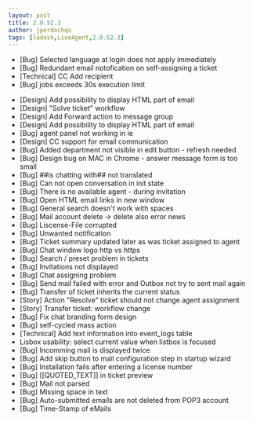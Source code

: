 ```yaml
---
layout: post
title: 2.0.52.3
author: jperdochqu
tags: [ladesk,LiveAgent,2.0.52.3]
---
```


- [Bug] Selected language at login does not apply immediately
- [Bug] Redundant email notofication on self-assigning a ticket
- [Technical] CC Add recipient
- [Bug] jobs exceeds 30s execution limit

<!--more-->

- [Design] Add possibility to display HTML part of email
- [Design] &quot;Solve ticket&quot; workflow
- [Design] Add Forward action to message group
- [Design] Add possibility to display HTML part of email
- [Bug] agent panel not working in ie
- [Design] CC support for email communication
- [Bug] Added department not visible in edit button - refresh needed
- [Bug] Design bug on MAC in Chrome - answer message form is too small
- [Bug] ##is chatting with## not translated
- [Bug] Can not open conversation in init state
- [Bug] There is no available agent  - during invitation
- [Bug] Open HTML email links in new window
- [Bug] General search doesn't work with spaces
- [Bug] Mail account delete -&gt; delete also error news
- [Bug] Liscense-File corrupted
- [Bug] Unwanted notification
- [Bug] Ticket summary updated later as was ticket assigned to agent
- [Bug] Chat window logo http vs https
- [Bug] Search / preset problem in tickets
- [Bug] Invitations not displayed
- [Bug] Chat assigning problem
- [Bug] Send mail failed with error and Outbox not try to sent mail again
- [Bug] Transfer of ticket inherits the current status
- [Story] Action &quot;Resolve&quot; ticket should not change agent assignment
- [Story] Transfer ticket: workflow change
- [Bug] Fix chat branding form design
- [Bug] self-cycled mass action
- [Technical] Add text information into event_logs table
- Lisbox usability: select current value when listbox is focused
- [Bug] Incomming mail is displayed twice
- [Bug] Add skip button to mail configuration step in startup wizard
- [Bug] Installation fails after entering a license number
- [Bug] [[QUOTED_TEXT]] in ticket preview
- [Bug] Mail not parsed
- [Bug] Missing space in text
- [Bug] Auto-submitted emails are not deleted from POP3 account
- [Bug] Time-Stamp of eMails
